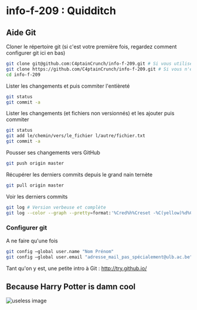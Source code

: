 # info-f-209 : Quidditch

## Aide Git
Cloner le répertoire git (si c'est votre première fois, regardez comment configurer git ici en bas)
```bash
git clone git@github.com:C4ptainCrunch/info-f-209.git # Si vous utilisez une clé publique
git clone https://github.com/C4ptainCrunch/info-f-209.git # Si vous n'en avez pas
cd info-f-209
```

Lister les changements et puis commiter l'entièreté
```bash
git status
git commit -a
```

Lister les changements (et fichiers non versionnés) et les ajouter puis commiter
```bash
git status
git add le/chemin/vers/le_fichier l/autre/fichier.txt
git commit -a
```

Pousser ses changements vers GitHub
```bash
git push origin master
```

Récupérer les derniers commits depuis le grand nain ternète
```bash
git pull origin master
```

Voir les derniers commits
```bash
git log # Version verbeuse et complète
git log --color --graph --pretty=format:'%Cred%h%Creset -%C(yellow)%d%Creset %s %Cgreen(%cr) %C(bold blue)<%an>%Creset' --abbrev-commit -- # Version coleur cool
```

### Configurer git
A ne faire qu'une fois
```bash
git config —global user.name "Nom Prénom"
git config —global user.email "adresse_mail_pas_spécialement@ulb.ac.be" # Celle de votre compte GitHub
```

Tant qu'on y est, une petite intro à Git : http://try.github.io/


## Because Harry Potter is damn cool
![useless image](http://www.canailleblog.com/photos/mon-pere-a-son-premier-match-de-quidditch-james-sirius-potter20110511154039.jpg)